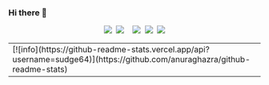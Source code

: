 ### Hi there 👋

<!--
**sudge64/sudge64** is a ✨ _special_ ✨ repository because its `README.md` (this file) appears on your GitHub profile.

Here are some ideas to get you started:

- 🔭 I’m currently working on ...
- 🌱 I’m currently learning ...
- 👯 I’m looking to collaborate on ...
- 🤔 I’m looking for help with ...
- 💬 Ask me about ...
- 📫 How to reach me: ...
- 😄 Pronouns: ...
- ⚡ Fun fact: ...
- ✨ Personal website: https://www.cj-wade.com
-->
<div align="center">
<table border="0">
<td>
    [![info](https://github-readme-stats.vercel.app/api?username=sudge64)](https://github.com/anuraghazra/github-readme-stats)
</td>
<p align="left"><strong><samp></samp></strong></p><p align="center">
    <samp>
      <img src="https://img.shields.io/badge/C-a8b9cc.svg?&style=for-the-badge&logo=c&logoColor=black">
      <img src="https://img.shields.io/badge/c++-00599C.svg?&style=for-the-badge&logo=c%2b%2b&logoColor=white">
      <img src="">
      <img src="https://img.shields.io/badge/python-3776AB.svg?&style=for-the-badge&logo=python&logoColor=white">
      <img src="https://img.shields.io/badge/markdown-48ac98.svg?&style=for-the-badge&logo=markdown&logoColor=white">
      <img src="https://img.shields.io/badge/VS%20Code-007ACC.svg?&style=for-the-badge&logo=visual-studio-code&logoColor=white">
    </samp>
    <br>
</p><p align="right"><strong><samp></samp></strong></p>
